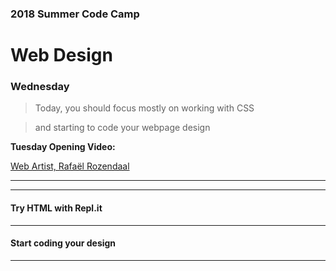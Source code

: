 
### 2018 Summer Code Camp
# Web Design

### Wednesday

> Today, you should focus mostly on working with CSS

> and starting to code your webpage design

**Tuesday Opening Video:** 

[Web Artist, Rafaël Rozendaal](https://drive.google.com/file/d/0B2kk-2sM3a1yTUJ1dlFoS3ZMUlk/view)

***

***

#### Try HTML with Repl.it

***

#### Start coding your design

***
